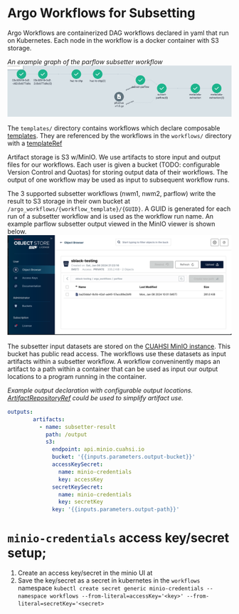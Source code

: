 # Argo Workflows for Subsetting


Argo Workflows are containerized DAG workflows declared in yaml that run on Kubernetes.  Each node in the workflow is a docker container with S3 storage.

*An example graph of the parflow subsetter workflow*
![Alt text](.images/workflow-graph.png)

The `templates/` directory contains workflows which declare composable [templates](https://argo-workflows.readthedocs.io/en/latest/workflow-templates/).  They are referenced by the workflows in the `workflows/` directory with a [templateRef](https://argo-workflows.readthedocs.io/en/latest/workflow-templates/#referencing-other-workflowtemplates)

Artifact storage is S3 w/MinIO.  We use artifacts to store input and output files for our workflows.  Each user is given a bucket (TODO: configurable Version Control and Quotas) for storing output data of their workflows.  The output of one workflow may be used as input to subsequent workflow runs.

The 3 supported subsetter workflows (nwm1, nwm2, parflow) write the result to S3 storage in their own bucket at `/argo_workflows/{workflow_template}/{GUID}`.  A GUID is generated for each run of a subsetter workflow and is used as the workflow run name.  An example parflow subsetter output viewed in the MinIO viewer is shown below.
![Example user bucket with parflow subsetter output](.images/minio-view-subsetter-ouput.png)

The subsetter input datasets are stored on the [CUAHSI MinIO instance](https://console.minio.cuahsi.io).  This bucket has public read access.  The workflows use these datasets as input artifacts within a subsetter workflow.  A workflow conveninently maps an artifact to a path within a container that can be used as input our output locations to a program running in the container.

*Example output declaration with configurable output locations.  [ArtifactRepositoryRef](https://argo-workflows.readthedocs.io/en/latest/artifact-repository-ref/) could be used to simplify artifact use.*

```yaml
outputs:
        artifacts:
          - name: subsetter-result
            path: /output
            s3:
              endpoint: api.minio.cuahsi.io
              bucket: '{{inputs.parameters.output-bucket}}'
              accessKeySecret:
                name: minio-credentials
                key: accessKey
              secretKeySecret:
                name: minio-credentials
                key: secretKey
              key: '{{inputs.parameters.output-path}}'
```

# `minio-credentials` access key/secret setup;
1. Create an access key/secret in the minio UI at 
2. Save the key/secret as a secret in kubernetes in the `workflows` namespace
`kubectl create secret generic minio-credentials --namespace workflows --from-literal=accessKey='<key>' --from-literal=secretKey='<secret>`

